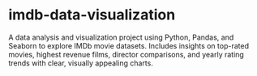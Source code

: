 # imdb-data-visualization
A data analysis and visualization project using Python, Pandas, and Seaborn to explore IMDb movie datasets. Includes insights on top-rated movies, highest revenue films, director comparisons, and yearly rating trends with clear, visually appealing charts.
